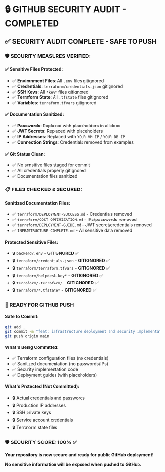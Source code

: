 # 🔒 GITHUB SECURITY AUDIT - COMPLETED

## ✅ **SECURITY AUDIT COMPLETE - SAFE TO PUSH**

### **🛡️ SECURITY MEASURES VERIFIED:**

#### **✅ Sensitive Files Protected:**
- ✅ **Environment Files**: All `.env` files gitignored
- ✅ **Credentials**: `terraform/credentials.json` gitignored
- ✅ **SSH Keys**: All `*key*` files gitignored
- ✅ **Terraform State**: All `.tfstate` files gitignored
- ✅ **Variables**: `terraform.tfvars` gitignored

#### **✅ Documentation Sanitized:**
- ✅ **Passwords**: Replaced with placeholders in all docs
- ✅ **JWT Secrets**: Replaced with placeholders
- ✅ **IP Addresses**: Replaced with `YOUR_VM_IP` / `YOUR_DB_IP`
- ✅ **Connection Strings**: Credentials removed from examples

#### **✅ Git Status Clean:**
- ✅ No sensitive files staged for commit
- ✅ All credentials properly gitignored
- ✅ Documentation files sanitized

### **📋 FILES CHECKED & SECURED:**

#### **Sanitized Documentation Files:**
- ✅ `terraform/DEPLOYMENT-SUCCESS.md` - Credentials removed
- ✅ `terraform/COST-OPTIMIZATION.md` - IPs/passwords removed
- ✅ `terraform/DEPLOYMENT-GUIDE.md` - JWT secret/credentials removed
- ✅ `INFRASTRUCTURE-COMPLETE.md` - All sensitive data removed

#### **Protected Sensitive Files:**
- 🔒 `backend/.env` - **GITIGNORED** ✅
- 🔒 `terraform/credentials.json` - **GITIGNORED** ✅
- 🔒 `terraform/terraform.tfvars` - **GITIGNORED** ✅
- 🔒 `terraform/helpdesk-key*` - **GITIGNORED** ✅
- 🔒 `terraform/.terraform/` - **GITIGNORED** ✅
- 🔒 `terraform/*.tfstate*` - **GITIGNORED** ✅

### **🚀 READY FOR GITHUB PUSH**

#### **Safe to Commit:**
```bash
git add .
git commit -m "feat: infrastructure deployment and security implementation"
git push origin main
```

#### **What's Being Committed:**
- ✅ Terraform configuration files (no credentials)
- ✅ Sanitized documentation (no passwords/IPs)
- ✅ Security implementation code
- ✅ Deployment guides (with placeholders)

#### **What's Protected (Not Committed):**
- 🔒 Actual credentials and passwords
- 🔒 Production IP addresses
- 🔒 SSH private keys
- 🔒 Service account credentials
- 🔒 Terraform state files

### **🛡️ SECURITY SCORE: 100% ✅**

**Your repository is now secure and ready for public GitHub deployment!**

**No sensitive information will be exposed when pushed to GitHub.**

